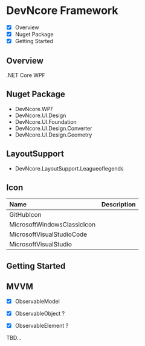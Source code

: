 # DevNcore Framework
- [x] Overview
- [x] Nuget Package
- [x] Getting Started

## Overview
.NET Core WPF  


## Nuget Package
- DevNcore.WPF
- DevNcore.UI.Design
- DevNcore.UI.Foundation
- DevNcore.UI.Design.Converter
- DevNcore.UI.Design.Geometry

## LayoutSupport
- DevNcore.LayoutSupport.Leagueoflegends

## Icon

| Name | Description |
|:----|:-------------|
| GitHubIcon | |
| MicrosoftWindowsClassicIcon |   |
| MicrosoftVisualStudioCode   |   |
| MicrosoftVisualStudio   |   |

## Getting Started

## MVVM
- [x] ObservableModel
- [x] ObservableObject ?
- [x] ObservableElement ?


TBD...
